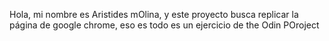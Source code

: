 Hola, mi nombre es Aristides mOlina, y este proyecto busca replicar la página de google chrome, eso es todo es un ejercicio de the Odin POroject